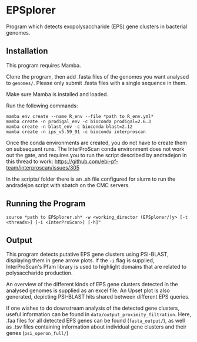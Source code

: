 # EPSplorer

Program which detects exopolysaccharide (EPS) gene clusters in bacterial genomes. 

## Installation

This program requires Mamba.

Clone the program, then add .fasta files of the genomes you want analysed to ```genomes/```. Please only submit .fasta files with a single sequence in them.

Make sure Mamba is installed and loaded.

Run the following commands:

```
mamba env create --name R_env --file *path to R_env.yml*
mamba create -n prodigal_env -c bioconda prodigal=2.6.3
mamba create -n blast_env -c bioconda blast=2.12
mamba create -n ips_v5.59_91 -c bioconda interproscan 
```

Once the conda environments are created, you do not have to create them on subsequent runs. The InterProScan conda environment does not work out the gate, and requires you to run the script described by andradejon in this thread to work:
https://github.com/ebi-pf-team/interproscan/issues/305

In the scripts/ folder there is an .sh file configured for slurm to run the andradejon script with sbatch on the CMC servers.

## Running the Program

```
source *path to EPSplorer.sh* -w <working_director (EPSplorer/)y> [-t <threads>] [-i <InterProScan>] [-h]"
```

## Output

This program detects putative EPS gene clusters using PSI-BLAST, displaying them in gene arrow plots. If the ```-i``` flag is supplied, InterProScan's Pfam library is used to highlight domains that are related to polysaccharide production. 

An overview of the different kinds of EPS gene clusters detected in the analysed genomes is supplied as an excel file. An Upset plot is also generated, depicting PSI-BLAST hits shared between different EPS queries. 

If one wishes to do downstream analysis of the detected gene clusters, useful information can be found in ```data/output_proximity_filtration```. Here, .faa files for all detected EPS genes can be found (```fasta_output/```), as well as .tsv files containing information about individual gene clusters and their genes  (```psi_operon_full/```)
